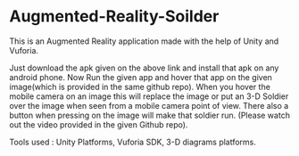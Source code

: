 # Augmented-Reality-Soilder
This is an Augmented Reality application made with the help of Unity and Vuforia.

Just download the apk given on the above link and install that apk on any android phone. Now Run the given app and hover that app on the given image(which is provided in the same github repo). When you hover the mobile camera on an image this will replace the image or put an 3-D Soldier over the image when seen from a mobile camera point of view. There also a button when pressing on the image will make that soldier run. 
(Please watch out the video provided in the given Github repo).

Tools used : Unity Platforms, Vuforia SDK, 3-D diagrams platforms.

